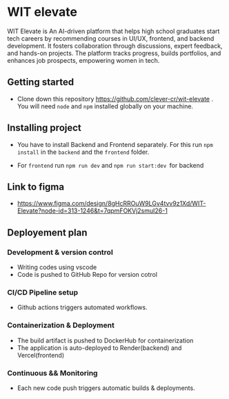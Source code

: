 # WIT elevate

WIT Elevate is An AI-driven platform that helps high school graduates start tech careers by recommending courses in UI/UX, frontend, and backend development. It fosters collaboration through discussions, expert feedback, and hands-on projects. The platform tracks progress, builds portfolios, and enhances job prospects, empowering women in tech.

## Getting started

- Clone down this repository https://github.com/clever-cr/wit-elevate . You will need `node` and `npm` installed globally on your machine.

## Installing project

- You have to install Backend and Frontend separately. For this run `npm install` in the `backend` and the `frontend` folder.

- For `frontend` run `npm run dev` and `npm run start:dev `for backend

## Link to figma
- https://www.figma.com/design/8gHcRROuW9LGv4tvv9z1Xd/WIT-Elevate?node-id=313-1246&t=7qpmFOKVj2smuI26-1

## Deployement plan
### Development &  version control
- Writing codes using vscode
- Code is pushed to GitHub Repo for version cotrol
### CI/CD Pipeline setup
- Github actions triggers automated workflows.
### Containerization & Deployment
- The build artifact is pushed to DockerHub for containerization
- The application is auto-deployed to Render(backend) and Vercel(frontend)
### Continuous && Monitoring
- Each new code push triggers automatic builds & deployments.